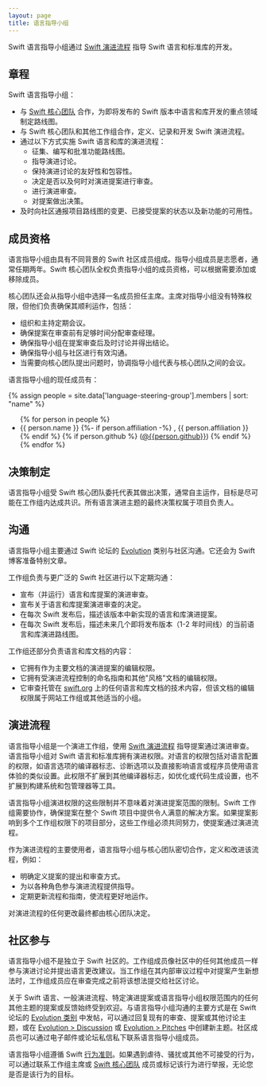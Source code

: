```yaml
---
layout: page
title: 语言指导小组
---
```


Swift 语言指导小组通过 [Swift 演进流程](https://github.com/swiftlang/swift-evolution/blob/main/process.md) 指导 Swift 语言和标准库的开发。

## 章程

Swift 语言指导小组：
* 与 [Swift 核心团队](/community/#community-structure) 合作，为即将发布的 Swift 版本中语言和库开发的重点领域制定路线图。
* 与 Swift 核心团队和其他工作组合作，定义、记录和开发 Swift 演进流程。
* 通过以下方式实施 Swift 语言和库的演进流程：
  * 征集、编写和批准功能路线图。
  * 指导演进讨论。
  * 保持演进讨论的友好性和包容性。
  * 决定是否以及何时对演进提案进行审查。
  * 进行演进审查。
  * 对提案做出决策。
* 及时向社区通报项目路线图的变更、已接受提案的状态以及新功能的可用性。

## 成员资格

语言指导小组由具有不同背景的 Swift 社区成员组成。指导小组成员是志愿者，通常任期两年。Swift 核心团队全权负责指导小组的成员资格，可以根据需要添加或移除成员。

核心团队还会从指导小组中选择一名成员担任主席。主席对指导小组没有特殊权限，但他们负责确保其顺利运作，包括：

* 组织和主持定期会议。
* 确保提案在审查前有足够时间分配审查经理。
* 确保指导小组在提案审查后及时讨论并得出结论。
* 确保指导小组与社区进行有效沟通。
* 当需要向核心团队提出问题时，协调指导小组代表与核心团队之间的会议。

语言指导小组的现任成员有：

{% assign people = site.data['language-steering-group'].members | sort: "name" %}
<ul>
{% for person in people %}
<li>{{ person.name }}
{%- if person.affiliation -%}
  , {{ person.affiliation }}
{% endif %}
{% if person.github %}
  (<a href="https://github.com/{{person.github}}">@{{person.github}}</a>)
{% endif %}
</li>
{% endfor %}
</ul>

## 决策制定

语言指导小组受 Swift 核心团队委托代表其做出决策，通常自主运作，目标是尽可能在工作组内达成共识。所有语言演进主题的最终决策权属于项目负责人。

## 沟通

语言指导小组主要通过 Swift 论坛的 [Evolution](https://forums.swift.org/c/evolution) 类别与社区沟通。它还会为 Swift 博客准备特别文章。

工作组负责与更广泛的 Swift 社区进行以下定期沟通：

* 宣布（并运行）语言和库提案的演进审查。
* 宣布关于语言和库提案演进审查的决定。
* 在每次 Swift 发布后，描述该版本中新实现的语言和库演进提案。
* 在每次 Swift 发布后，描述未来几个即将发布版本（1-2 年时间线）的当前语言和库演进路线图。

工作组还部分负责语言和库文档的内容：

* 它拥有作为主要文档的演进提案的编辑权限。
* 它拥有受演进流程控制的命名指南和其他"风格"文档的编辑权限。
* 它审查托管在 [swift.org](http://swift.org/) 上的任何语言和库文档的技术内容，但该文档的编辑权限属于网站工作组或其他适当的小组。

## 演进流程

语言指导小组是一个演进工作组，使用 [Swift 演进流程](https://github.com/swiftlang/swift-evolution/blob/main/process.md) 指导提案通过演进审查。语言指导小组对 Swift 语言和标准库拥有演进权限。对语言的权限包括对语言配置的权限，如语言选项的编译器标志、诊断选项以及直接影响语言或程序员使用语言体验的类似设置。此权限不扩展到其他编译器标志，如优化或代码生成设置，也不扩展到构建系统和包管理器等工具。

语言指导小组演进权限的这些限制并不意味着对演进提案范围的限制。Swift 工作组需要协作，确保提案在整个 Swift 项目中提供令人满意的解决方案。如果提案影响到多个工作组权限下的项目部分，这些工作组必须共同努力，使提案通过演进流程。

作为演进流程的主要使用者，语言指导小组与核心团队密切合作，定义和改进该流程，例如：

* 明确定义提案的提出和审查方式。
* 为以各种角色参与演进流程提供指导。
* 定期更新流程和指南，使流程更好地运作。

对演进流程的任何更改最终都由核心团队决定。

## 社区参与

语言指导小组不是独立于 Swift 社区的。工作组成员像社区中的任何其他成员一样参与演进讨论并提出语言更改建议。当工作组在其内部审议过程中对提案产生新想法时，工作组成员应在审查完成之前将该想法提交给社区讨论。

关于 Swift 语言、一般演进流程、特定演进提案或语言指导小组权限范围内的任何其他主题的提案或反馈始终受到欢迎。与语言指导小组沟通的主要方式是在 Swift 论坛的 [Evolution 类别](https://forums.swift.org/c/evolution/) 中发帖，可以通过回复现有的审查、提案或其他讨论主题，或在 [Evolution > Discussion](https://forums.swift.org/c/evolution/discuss) 或 [Evolution > Pitches](https://forums.swift.org/c/evolution/pitches) 中创建新主题。社区成员也可以通过电子邮件或论坛私信私下联系语言指导小组成员。

语言指导小组遵循 Swift [行为准则](/code-of-conduct/)。如果遇到虐待、骚扰或其他不可接受的行为，可以通过联系工作组主席或 [Swift 核心团队](/community/#community-structure) 成员或标记该行为进行举报，无论您是否是该行为的目标。
